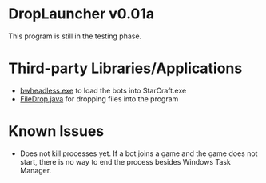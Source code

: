# DropLauncher v0.01a
This program is still in the testing phase.

# Third-party Libraries/Applications
* [bwheadless.exe](https://github.com/tscmoo/bwheadless) to load the bots into StarCraft.exe
* [FileDrop.java](http://iharder.sourceforge.net/current/java/filedrop/) for dropping files into the program

# Known Issues
* Does not kill processes yet. If a bot joins a game and the game does not start, there is no way to end the process besides Windows Task Manager.
